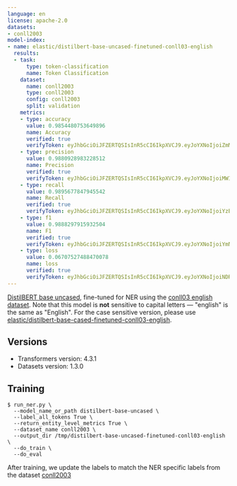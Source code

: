 ```yaml
---
language: en
license: apache-2.0
datasets:
- conll2003
model-index:
- name: elastic/distilbert-base-uncased-finetuned-conll03-english
  results:
  - task:
      type: token-classification
      name: Token Classification
    dataset:
      name: conll2003
      type: conll2003
      config: conll2003
      split: validation
    metrics:
    - type: accuracy
      value: 0.9854480753649896
      name: Accuracy
      verified: true
      verifyToken: eyJhbGciOiJFZERTQSIsInR5cCI6IkpXVCJ9.eyJoYXNoIjoiZmM0NzNhYTM2NGU0YjMwZDMwYTdhYjY3MDgwMTYxNWRjYzQ1NmE0OGEwOTcxMGY5ZTU1ZTQ3OTM5OGZkYjE2NCIsInZlcnNpb24iOjF9.v8Mk62C40vRWQ78BSCtGyphKKHd6q-Ir6sVbSjNjG37j9oiuQN3CDmk9XItmjvCwyKwMEr2NqUXaSyIfUSpBDg
    - type: precision
      value: 0.9880928983228512
      name: Precision
      verified: true
      verifyToken: eyJhbGciOiJFZERTQSIsInR5cCI6IkpXVCJ9.eyJoYXNoIjoiMWIzYTg2OTFjY2FkNWY4MzUyN2ZjOGFlYWNhODYzODVhYjQwZTQ3YzdhMzMxY2I4N2U0YWI1YWVlYjIxMDdkNCIsInZlcnNpb24iOjF9.A50vF5qWgZjxABjL9tc0vssFxYHYhBQ__hLXcvuoZoK8c2TyuODHcM0LqGLeRJF8kcPaLx1hcNk3QMdOETVQBA
    - type: recall
      value: 0.9895677847945542
      name: Recall
      verified: true
      verifyToken: eyJhbGciOiJFZERTQSIsInR5cCI6IkpXVCJ9.eyJoYXNoIjoiYzBiZDg1YmM2NzFkNjQ3MzUzN2QzZDAwNzUwMmM3MzU1ODBlZWJjYmI1YzIxM2YxMzMzNDUxYjkyYzQzMDQ3ZSIsInZlcnNpb24iOjF9.aZEC0c93WWn3YoPkjhe2W1-OND9U2qWzesL9zioNuhstbj7ftANERs9dUAaJIlNCb7NS28q3x9c2s6wGLwovCw
    - type: f1
      value: 0.9888297915932504
      name: F1
      verified: true
      verifyToken: eyJhbGciOiJFZERTQSIsInR5cCI6IkpXVCJ9.eyJoYXNoIjoiYmNkNzVhODJjMjExOTg4ZjQwMWM4NGIxZGNiZTZlMDk5MzNmMjIwM2ZiNzdiZGIxYmNmNmJjMGVkYTlkN2FlNiIsInZlcnNpb24iOjF9.b6qmLHkHu-z5V1wC2yQMyIcdeReptK7iycIMyGOchVy6WyG4flNbxa5f2W05INdnJwX-PHavB_yaY0oULdKWDQ
    - type: loss
      value: 0.06707527488470078
      name: loss
      verified: true
      verifyToken: eyJhbGciOiJFZERTQSIsInR5cCI6IkpXVCJ9.eyJoYXNoIjoiNDRlMWE2OTQxNWI5MjY0NzJjNjJkYjg1OWE1MjE2MjI4N2YzOWFhMDI3OTE0ZmFhM2M0ZWU0NTUxNTBiYjhiZiIsInZlcnNpb24iOjF9.6JhhyfhXxi76GRLUNqekU_SRVsV-9Hwpm2iOD_OJusPZTIrEUCmLdIWtb9abVNWNzMNOmA4TkRLqLVca0o0HAw
---
```


[DistilBERT base uncased](https://huggingface.co/distilbert-base-uncased), fine-tuned for NER using the [conll03 english dataset](https://huggingface.co/datasets/conll2003). Note that this model is **not** sensitive to capital letters — "english" is the same as "English". For the case sensitive version, please use [elastic/distilbert-base-cased-finetuned-conll03-english](https://huggingface.co/elastic/distilbert-base-cased-finetuned-conll03-english).

## Versions

- Transformers version: 4.3.1
- Datasets version: 1.3.0

## Training

```
$ run_ner.py \
  --model_name_or_path distilbert-base-uncased \
  --label_all_tokens True \
  --return_entity_level_metrics True \
  --dataset_name conll2003 \
  --output_dir /tmp/distilbert-base-uncased-finetuned-conll03-english \
  --do_train \
  --do_eval
```

After training, we update the labels to match the NER specific labels from the
dataset [conll2003](https://raw.githubusercontent.com/huggingface/datasets/1.3.0/datasets/conll2003/dataset_infos.json)
